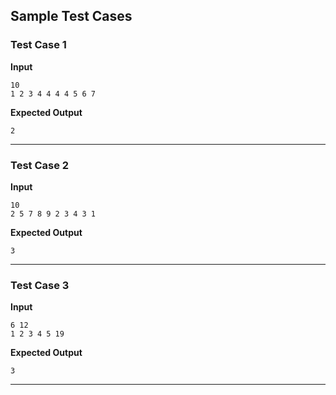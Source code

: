 ## Sample Test Cases

### Test Case 1
**Input**
```
10  
1 2 3 4 4 4 4 5 6 7 
```
**Expected Output**
```
2
```

---

### Test Case 2
**Input**
```
10  
2 5 7 8 9 2 3 4 3 1       
```
**Expected Output**
```
3
```

---

### Test Case 3
**Input**
```
6 12
1 2 3 4 5 19
```
**Expected Output**
```
3
```

---